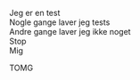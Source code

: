 Jeg er en test  
Nogle gange laver jeg tests  
Andre gange laver jeg ikke noget  
Stop  
Mig  

  

TOMG
